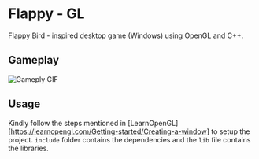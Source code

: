 # Flappy - GL

Flappy Bird - inspired desktop game (Windows) using OpenGL and C++.

## Gameplay
![Gameply GIF](./images/gp.gif)

## Usage
Kindly follow the steps mentioned in [LearnOpenGL][https://learnopengl.com/Getting-started/Creating-a-window] to setup the project. `include` folder contains the dependencies and the `lib` file contains the libraries.
